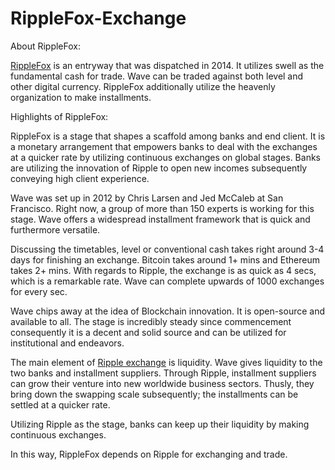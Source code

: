 # RippleFox-Exchange

About RippleFox: 

<a href="https://coinpedia.org/exchange/ripplefox/">RippleFox</A> is an entryway that was dispatched in 2014. It utilizes swell as the fundamental cash for trade. Wave can be traded against both level and other digital currency. RippleFox additionally utilize the heavenly organization to make installments. 

Highlights of RippleFox: 

RippleFox is a stage that shapes a scaffold among banks and end client. It is a monetary arrangement that empowers banks to deal with the exchanges at a quicker rate by utilizing continuous exchanges on global stages. Banks are utilizing the innovation of Ripple to open new incomes subsequently conveying high client experience. 

Wave was set up in 2012 by Chris Larsen and Jed McCaleb at San Francisco. Right now, a group of more than 150 experts is working for this stage. Wave offers a widespread installment framework that is quick and furthermore versatile. 

Discussing the timetables, level or conventional cash takes right around 3-4 days for finishing an exchange. Bitcoin takes around 1+ mins and Ethereum takes 2+ mins. With regards to Ripple, the exchange is as quick as 4 secs, which is a remarkable rate. Wave can complete upwards of 1000 exchanges for every sec. 

Wave chips away at the idea of Blockchain innovation. It is open-source and available to all. The stage is incredibly steady since commencement consequently it is a decent and solid source and can be utilized for institutional and endeavors. 

The main element of <a href="https://coinpedia.org/exchange/ripplefox/">Ripple exchange</A> is liquidity. Wave gives liquidity to the two banks and installment suppliers. Through Ripple, installment suppliers can grow their venture into new worldwide business sectors. Thusly, they bring down the swapping scale subsequently; the installments can be settled at a quicker rate. 

Utilizing Ripple as the stage, banks can keep up their liquidity by making continuous exchanges. 

In this way, RippleFox depends on Ripple for exchanging and trade.
